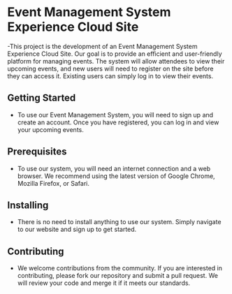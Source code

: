 # Event Management System Experience Cloud Site

-This project is the development of an Event Management System Experience Cloud Site. Our goal is to provide an efficient and user-friendly platform for managing events. The system will allow attendees to view their upcoming events, and new users will need to register on the site before they can access it. Existing users can simply log in to view their events.

## Getting Started
- To use our Event Management System, you will need to sign up and create an account. Once you have registered, you can log in and view your upcoming events.

## Prerequisites
- To use our system, you will need an internet connection and a web browser. We recommend using the latest version of Google Chrome, Mozilla Firefox, or Safari.

## Installing
- There is no need to install anything to use our system. Simply navigate to our website and sign up to get started.

## Contributing
- We welcome contributions from the community. If you are interested in contributing, please fork our repository and submit a pull request. We will review your code and merge it if it meets our standards.
